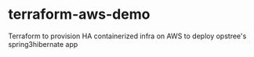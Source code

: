 # terraform-aws-demo
Terraform to provision HA containerized infra on AWS to deploy opstree's spring3hibernate app
